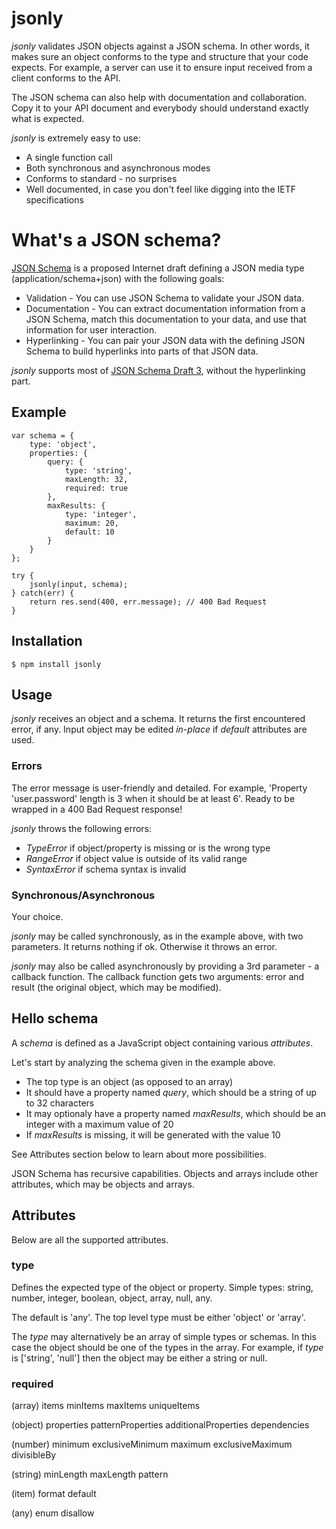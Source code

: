 # jsonly

_jsonly_ validates JSON objects against a JSON schema.
In other words, it makes sure an object conforms to the type and structure that your code expects.
For example, a server can use it to ensure input received from a client conforms to the API.

The JSON schema can also help with documentation and collaboration. Copy it to your API document and everybody should understand exactly what is expected.

_jsonly_ is extremely easy to use:
* A single function call
* Both synchronous and asynchronous modes
* Conforms to standard - no surprises
* Well documented, in case you don't feel like digging into the IETF specifications

# What's a JSON schema?

[JSON Schema](http://json-schema.org/) is a proposed Internet draft defining a JSON media type (application/schema+json) with the following goals:
* Validation - You can use JSON Schema to validate your JSON data.
* Documentation - You can extract documentation information from a JSON Schema, match this documentation to your data, and use that information for user interaction.
* Hyperlinking - You can pair your JSON data with the defining JSON Schema to build hyperlinks into parts of that JSON data.

_jsonly_ supports most of [JSON Schema Draft 3](http://tools.ietf.org/html/draft-zyp-json-schema-03), without the hyperlinking part.

## Example

    var schema = {
    	type: 'object',
    	properties: {
    		query: {
    			type: 'string',
    			maxLength: 32,
    			required: true
    		},
    		maxResults: {
    			type: 'integer',
    			maximum: 20,
    			default: 10
    		}
    	}
    };

    try {
    	jsonly(input, schema);
    } catch(err) {
    	return res.send(400, err.message); // 400 Bad Request
    }

## Installation

    $ npm install jsonly

## Usage

_jsonly_ receives an object and a schema.
It returns the first encountered error, if any.
Input object may be edited _in-place_ if _default_ attributes are used.

### Errors

The error message is user-friendly and detailed.
For example, 'Property 'user.password' length is 3 when it should be at least 6'.
Ready to be wrapped in a 400 Bad Request response!

_jsonly_ throws the following errors:
* _TypeError_ if object/property is missing or is the wrong type
* _RangeError_ if object value is outside of its valid range
* _SyntaxError_ if schema syntax is invalid

### Synchronous/Asynchronous

Your choice.

_jsonly_ may be called synchronously, as in the example above, with two parameters.
It returns nothing if ok. Otherwise it throws an error.

_jsonly_ may also be called asynchronously by providing a 3rd parameter - a callback function.
The callback function gets two arguments: error and result (the original object, which may be modified).

## Hello schema

A _schema_ is defined as a JavaScript object containing various _attributes_.

Let's start by analyzing the schema given in the example above.
* The top type is an object (as opposed to an array)
* It should have a property named _query_, which should be a string of up to 32 characters
* It may optionaly have a property named _maxResults_, which should be an integer with a maximum value of 20
* If _maxResults_ is missing, it will be generated with the value 10

See Attributes section below to learn about more possibilities.

JSON Schema has recursive capabilities. Objects and arrays include other attributes, which may be objects and arrays.

## Attributes

Below are all the supported attributes.

### type

Defines the expected type of the object or property. Simple types: string, number, integer, boolean, object, array, null, any.

The default is 'any'.
The top level type must be either 'object' or 'array'.

The _type_ may alternatively be an array of simple types or schemas. In this case the object should be one of the types in the array.
For example, if _type_ is ['string', 'null'] then the object may be either a string or null.

### required

(array)
items
minItems
maxItems
uniqueItems

(object)
properties
patternProperties
additionalProperties
dependencies

(number)
minimum
exclusiveMinimum
maximum
exclusiveMaximum
divisibleBy

(string)
minLength
maxLength
pattern

(item)
format
default

(any)
enum
disallow

